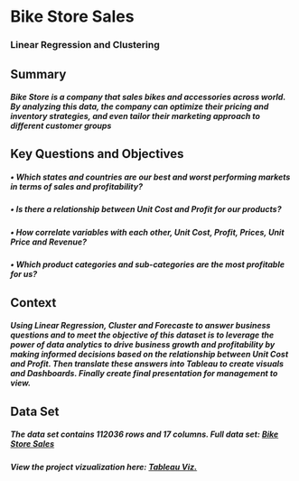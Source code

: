 # Bike Store Sales
### Linear Regression and Clustering

## Summary
##### Bike Store is a company that sales bikes and accessories across world. By analyzing this data, the company can optimize their pricing and inventory strategies, and even tailor their marketing approach to different customer groups

## Key Questions and Objectives
##### • Which states and countries are our best and worst performing markets in terms of sales and profitability?
##### •	Is there a relationship between Unit Cost and Profit for our products?
##### •	How correlate variables with each other, Unit Cost, Profit, Prices, Unit Price and Revenue?
##### •	Which product categories and sub-categories are the most profitable for us?

## Context

##### Using Linear Regression, Cluster and Forecaste to answer business questions and to meet the objective of this dataset is to leverage the power of data analytics to drive business growth and profitability by making informed decisions based on the relationship between Unit Cost and Profit. Then translate these answers into Tableau to create visuals and Dashboards. Finally create final presentation for management to view.

## Data Set
##### The data set contains 112036 rows and 17 columns. Full data set: [Bike Store Sales](https://www.kaggle.com/datasets/sadiqshah/bike-sales-in-europe!)

##### View the project vizualization here: [Tableau Viz.](https://public.tableau.com/app/profile/eriselda.baci/viz/BikeStoreSalesLinearRegressionClusterForecasting/Story1)

